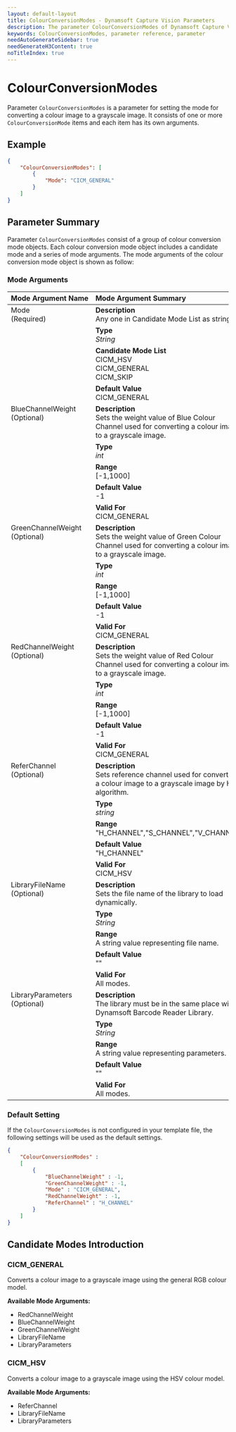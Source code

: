 ```yaml
---
layout: default-layout
title: ColourConversionModes - Dynamsoft Capture Vision Parameters
description: The parameter ColourConversionModes of Dynamsoft Capture Vision is for controlling the converting of colour image to grayscale image.
keywords: ColourConversionModes, parameter reference, parameter
needAutoGenerateSidebar: true
needGenerateH3Content: true
noTitleIndex: true
---
```



# ColourConversionModes

Parameter `ColourConversionModes` is a parameter for setting the mode for converting a colour image to a grayscale image. It consists of one or more `ColourConversionMode` items and each item has its own arguments.

## Example

```json
{
    "ColourConversionModes": [
        {
            "Mode": "CICM_GENERAL"
        }
    ]
}
```

## Parameter Summary

Parameter `ColourConversionModes` consist of a group of colour conversion mode objects. Each colour conversion mode object includes a candidate mode and a series of mode arguments. The mode arguments of the colour conversion mode object is shown as follow:

### Mode Arguments

<table style = "text-align:left">
    <thead>
        <tr>
            <th nowrap="nowrap">Mode Argument Name</th>
            <th nowrap="nowrap">Mode Argument Summary</th>
        </tr>
    </thead>
    <tr>
        <td rowspan = "4" style="vertical-align:text-top">Mode<br>(Required)</td>
        <td><b>Description</b><br>Any one in Candidate Mode List as string
        </td>
    </tr>
    <tr>
        <td><b>Type</b><br><i>String</i>
        </td>
    </tr>
    <tr>
        <td><b>Candidate Mode List</b><br>CICM_HSV
            <br>CICM_GENERAL
            <br>CICM_SKIP
        </td>
    </tr>
    <tr>
        <td><b>Default Value</b><br>CICM_GENERAL
        </td>
    </tr>
    <tr>
        <td rowspan = "5" style="vertical-align:text-top">BlueChannelWeight<br>(Optional)</td>
        <td><b>Description</b><br>Sets the weight value of Blue Colour Channel used for converting a colour image to a grayscale image.
        </td>
    </tr>
    <tr>
        <td><b>Type</b><br><i>int</i>
        </td>
    </tr>
    <tr>
        <td><b>Range</b><br>[-1,1000]
        </td>
    </tr>
    <tr>
        <td><b>Default Value</b><br>-1
        </td>
    </tr>
    <tr>
        <td><b>Valid For</b><br>CICM_GENERAL
        </td>
    </tr>
    <tr>
        <td rowspan = "5" style="vertical-align:text-top">GreenChannelWeight<br>(Optional)</td>
        <td><b>Description</b><br>Sets the weight value of Green Colour Channel used for converting a colour image to a grayscale image.
        </td>
    </tr>
    <tr>
        <td><b>Type</b><br><i>int</i>
        </td>
    </tr>
    <tr>
        <td><b>Range</b><br>[-1,1000]
        </td>
    </tr>
    <tr>
        <td><b>Default Value</b><br>-1
        </td>
    </tr>
    <tr>
        <td><b>Valid For</b><br>CICM_GENERAL
        </td>
    </tr>
    <tr>
        <td rowspan = "5" style="vertical-align:text-top">RedChannelWeight<br>(Optional)</td>
        <td><b>Description</b><br>Sets the weight value of Red Colour Channel used for converting a colour image to a grayscale image.
        </td>
    </tr>
    <tr>
        <td><b>Type</b><br><i>int</i>
        </td>
    </tr>
    <tr>
        <td><b>Range</b><br>[-1,1000]
        </td>
    </tr>
    <tr>
        <td><b>Default Value</b><br>-1
        </td>
    </tr>
    <tr>
        <td><b>Valid For</b><br>CICM_GENERAL
        </td>
    </tr>
    <tr>
        <td rowspan = "5" style="vertical-align:text-top">ReferChannel<br>(Optional)</td>
        <td><b>Description</b><br>Sets reference channel used for converting a colour image to a grayscale image by HSV algorithm.
        </td>
    </tr>
    <tr>
        <td><b>Type</b><br><i>string</i>
        </td>
    </tr>
    <tr>
        <td><b>Range</b><br>"H_CHANNEL","S_CHANNEL","V_CHANNEL"
        </td>
    </tr>
    <tr>
        <td><b>Default Value</b><br>"H_CHANNEL"
        </td>
    </tr>
    <tr>
        <td><b>Valid For</b><br>CICM_HSV
        </td>
    </tr>
    <tr>
        <td rowspan = "5" style="vertical-align:text-top">LibraryFileName<br>(Optional)</td>
        <td><b>Description</b><br>Sets the file name of the library to load dynamically.
        </td>
    </tr>
    <tr>
        <td><b>Type</b><br><i>String</i>
        </td>
    </tr>
    <tr>
        <td><b>Range</b><br>A string value representing file name.
        </td>
    </tr>
    <tr>
        <td><b>Default Value</b><br>""
        </td>
    </tr>
    <tr>
        <td><b>Valid For</b><br>All modes.
        </td>
    </tr>
    <tr>
        <td rowspan = "5" style="vertical-align:text-top">LibraryParameters<br>(Optional)</td>
        <td><b>Description</b><br>The library must be in the same place with Dynamsoft Barcode Reader Library.
        </td>
    </tr>
    <tr>
        <td><b>Type</b><br><i>String</i>
        </td>
    </tr>
    <tr>
        <td><b>Range</b><br>A string value representing parameters.
        </td>
    </tr>
    <tr>
        <td><b>Default Value</b><br>""
        </td>
    </tr>
    <tr>
        <td><b>Valid For</b><br>All modes.
        </td>
    </tr>
</table>

### Default Setting

If the `ColourConversionModes` is not configured in your template file, the following settings will be used as the default settings.

```json
{
    "ColourConversionModes" : 
    [
        {
            "BlueChannelWeight" : -1,
            "GreenChannelWeight" : -1,
            "Mode" : "CICM_GENERAL",
            "RedChannelWeight" : -1,
            "ReferChannel" : "H_CHANNEL"
        }
    ]
}
```

## Candidate Modes Introduction

### CICM_GENERAL

Converts a colour image to a grayscale image using the general RGB colour model.

**Available Mode Arguments:**

* RedChannelWeight
* BlueChannelWeight
* GreenChannelWeight
* LibraryFileName
* LibraryParameters

### CICM_HSV

Converts a colour image to a grayscale image using the HSV colour model.

**Available Mode Arguments:**

* ReferChannel
* LibraryFileName
* LibraryParameters
